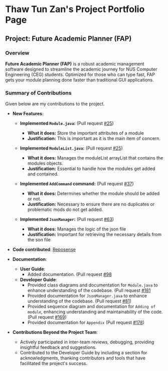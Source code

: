 # Thaw Tun Zan's Project Portfolio Page

## Project: Future Academic Planner (FAP)

### Overview

**Future Academic Planner (FAP)** is a robust academic management software designed to streamline the academic journey
for NUS Computer Engineering (CEG) students. Optimized for those who can type fast, FAP gets your module planning done
faster than traditional GUI applications.


### Summary of Contributions

Given below are my contributions to the project.

- **New Features**:
    - **Implemented `Module.java`:** (Pull request [#25](https://github.com/AY2324S2-CS2113-W14-3/tp/pull/25))
        - **What it does:** Store the important attributes of a module
        - **Justification:** This is important as it is the main item of concern.
       
    - **Implemented `ModuleList.java`:** (Pull request [#25](https://github.com/AY2324S2-CS2113-W14-3/tp/pull/25))
        - **What it does:** Manages the moduleList arrayList that contains the modules objects.
        - **Justification:** Essential to handle how the modules get added and contained.

    - **Implemented `AddCommand` command:**
      (Pull request [#37](https://github.com/AY2324S2-CS2113-W14-3/tp/pull/37))
        - **What it does:** Determines whether the module should be added or not.
        - **Justification:** Necessary to ensure there are no duplicates or problematic mods do not get added.

    - **Implemented `JsonManager`:**
      (Pull request [#63](https://github.com/AY2324S2-CS2113-W14-3/tp/pull/63))
        - **What it does:** Manages the logic of the json file
        - **Justification:** Important for retrieving the necessary details from the son file

- **Code contributed**: [Reposense](https://nus-cs2113-ay2324s2.github.io/tp-dashboard/?search=Thaw&breakdown=true&sort=groupTitle%20dsc&sortWithin=title&since=2024-02-23&timeframe=commit&mergegroup=&groupSelect=groupByRepos&checkedFileTypes=docs~functional-code~test-code~other)


- **Documentation**:
    - **User Guide**:
        - Added documentation.
          (Pull request [#98](https://github.com/AY2324S2-CS2113-W14-3/tp/pull/98)
    - **Developer Guide**:
        - Provided class diagrams and documentation for `Module.java` to enhance understanding of the codebase.
          (Pull request [#181](https://github.com/AY2324S2-CS2113-W14-3/tp/pull/181)
        - Provided documentation for `JsonManager.java` to enhance understanding of the codebase.
          (Pull request [#81](https://github.com/AY2324S2-CS2113-W14-3/tp/pull/81))
        - Provided sequence diagram and documentation for `Adding of module`, enhancing understanding and
          maintainability of the code.
          (Pull request [#169](https://github.com/AY2324S2-CS2113-W14-3/tp/pull/169))
        - Provided documentation for `Appendix` (Pull request [#178](https://github.com/AY2324S2-CS2113-W14-3/tp/pull/178))

    
- **Contributions Beyond the Project Team**:
    - Actively participated in inter-team reviews, debugging, providing insightful feedback and suggestions.
    - Contributed to the Developer Guide by including a section for acknowledgments, thanking contributors and tools
      that have facilitated the project's success.

    